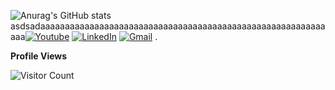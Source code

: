![Anurag's GitHub stats](https://github-readme-stats.vercel.app/api?username=melihbodr&show_icons=true&theme=white)asdsadaaaaaaaaaaaaaaaaaaaaaaaaaaaaaaaaaaaaaaaaaaaaaaaaaaaaaaaaaaaaa[<img alt="Youtube" src="https://img.shields.io/badge/Youtube%20-%23FF0000.svg?&style=for-the-badge&logo=YouTube&logoColor=white"/>](https://www.youtube.com/channel/UCtvccweD3LKUPrCfW9w3wvg) [<img alt="LinkedIn" src="https://img.shields.io/badge/linkedin%20-%230077B5.svg?&style=for-the-badge&logo=linkedin&logoColor=white"/>](https://www.linkedin.com/in/melihbdr/) [<img alt="Gmail" src="https://img.shields.io/badge/@MELİHBDR.1995@GMAİL.COM-D14836?style=for-the-badge&logo=gmail&logoColor=white" />](melihbdr.1995@gmail.com)
.


**Profile Views**

![Visitor Count](https://profile-counter.glitch.me/{melihbodr}/count.svg)



